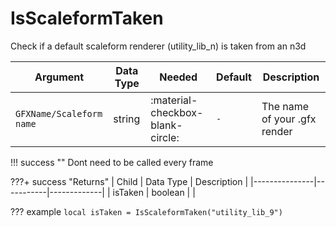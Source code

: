 # IsScaleformTaken
Check if a default scaleform renderer (utility_lib_n) is taken from an n3d

| Argument                 | Data Type | Needed                           | Default | Description                  |
|--------------------------|-----------|----------------------------------|---------|------------------------------|
| `GFXName/Scaleform name` | string    | :material-checkbox-blank-circle: | `-`     | The name of your .gfx render |

!!! success ""
    Dont need to be called every frame

???+ success "Returns"
    | Child         | Data Type | Description |
    |---------------|-----------|-------------|
    | isTaken       | boolean   |             |

??? example
    ```
    local isTaken = IsScaleformTaken("utility_lib_9")
    ```